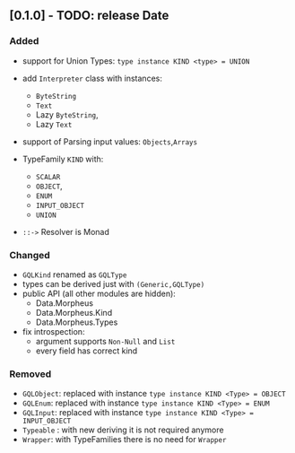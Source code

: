 ## [0.1.0] - TODO: release Date

### Added

- support for Union Types: `type instance KIND <type> = UNION`
- add `Interpreter` class with instances:

  - `ByteString`
  - `Text`
  - Lazy `ByteString`,
  - Lazy `Text`

- support of Parsing input values: `Objects`,`Arrays`

- TypeFamily `KIND` with:

  - `SCALAR`
  - `OBJECT`,
  - `ENUM`
  - `INPUT_OBJECT`
  - `UNION`

- `::->` Resolver is Monad

### Changed

- `GQLKind` renamed as `GQLType`
- types can be derived just with `(Generic,GQLType)`
- public API (all other modules are hidden):
  - Data.Morpheus
  - Data.Morpheus.Kind
  - Data.Morpheus.Types
- fix introspection:
  - argument supports `Non-Null` and `List`
  - every field has correct kind

### Removed

- `GQLObject`: replaced with instance `type instance KIND <Type> = OBJECT`
- `GQLEnum`: replaced with instance `type instance KIND <Type> = ENUM`
- `GQLInput`: replaced with instance `type instance KIND <Type> = INPUT_OBJECT`
- `Typeable` : with new deriving it is not required anymore
- `Wrapper`: with TypeFamilies there is no need for `Wrapper`
